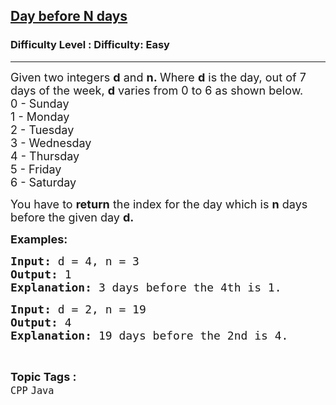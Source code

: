<h2><a href="https://www.geeksforgeeks.org/problems/days-before-n-days/1?page=8&status=unsolved&sortBy=accuracy">Day before N days</a></h2><h3>Difficulty Level : Difficulty: Easy</h3><hr><div class="problems_problem_content__Xm_eO"><p><span style="font-size: 18px;">Given two integers <strong>d</strong> and <strong>n.&nbsp;</strong>Where <strong>d</strong> is the day, out of 7 days of the week, <strong>d</strong> varies from 0 to 6 as shown below.<br></span><span style="font-size: 18px;">0 - Sunday<br></span><span style="font-size: 18px;">1 -&nbsp;Monday<br></span><span style="font-size: 18px;">2 -&nbsp;Tuesday<br></span><span style="font-size: 18px;">3 -&nbsp;Wednesday<br></span><span style="font-size: 18px;">4 -&nbsp;Thursday<br></span><span style="font-size: 18px;">5 - Friday<br></span><span style="font-size: 18px;">6 - Saturday</span></p>
<p><span style="font-size: 18px;">You have to <strong>return</strong> the index for the day which is <strong>n</strong>&nbsp;days before the given day&nbsp;<strong>d.</strong></span></p>
<p><span style="font-size: 18px;"><strong>Examples:</strong><strong> </strong></span></p>
<pre><span style="font-size: 18px;"><strong>Input: </strong>d = 4, n = 3
<strong>Output: </strong>1
<strong>Explanation: </strong>3 days before the 4th is 1.</span></pre>
<pre><span style="font-size: 18px;"><strong>Input: </strong>d = 2, n = 19
<strong>Output: </strong>4
<strong>Explanation: </strong>19 days before the 2nd is 4.</span><span style="font-size: 18px;"><br></span></pre></div><br><p><span style=font-size:18px><strong>Topic Tags : </strong><br><code>CPP</code>&nbsp;<code>Java</code>&nbsp;